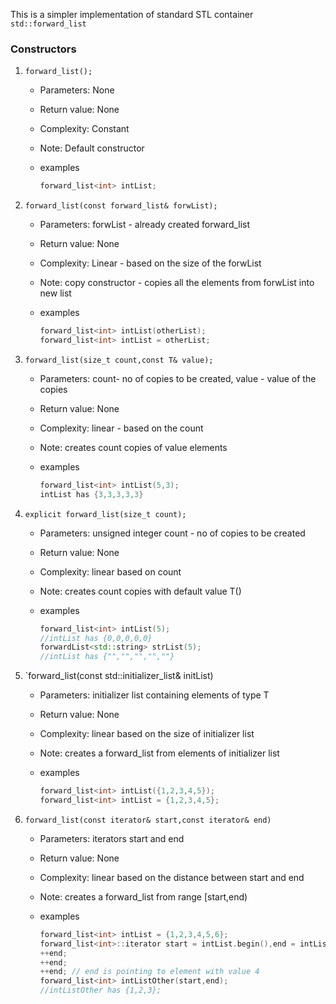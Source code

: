 This is a simpler implementation of standard STL container `std::forward_list`

### Constructors

1. `forward_list();`
    * Parameters: None
    * Return value: None
    * Complexity: Constant
    * Note: Default constructor
    * examples

	  ```c++
      forward_list<int> intList;
	  ```	
  
2. `forward_list(const forward_list& forwList);`
    * Parameters: forwList - already created forward_list
    * Return value: None
    * Complexity: Linear - based on the size of the forwList
    * Note: copy constructor - copies all the elements from forwList into new list
    * examples

	  ```c++
      forward_list<int> intList(otherList);	
      forward_list<int> intList = otherList;
	  ```


3. `forward_list(size_t count,const T& value);`
    * Parameters: count- no of copies to be created, value - value of the copies
    * Return value: None
    * Complexity: linear - based on the count
    * Note: creates count copies of value elements
    * examples

		```c++
		forward_list<int> intList(5,3);	
		intList has {3,3,3,3,3}
		```

4. `explicit forward_list(size_t count);`
    * Parameters: unsigned integer count - no of copies to be created
    * Return value: None
    * Complexity: linear based on count
    * Note: creates count copies with default value T()
    * examples

		```c++
		forward_list<int> intList(5);
		//intList has {0,0,0,0,0}
		forwardList<std::string> strList(5);
		//intList has {"","","","",""}
		```

5. `forward_list(const std::initializer_list<T>& initList)
    * Parameters: initializer list containing elements of type T
    * Return value: None
    * Complexity: linear based on the size of initializer list
    * Note: creates a forward_list from elements of initializer list
    * examples
	
		```c++
		forward_list<int> intList({1,2,3,4,5});
		forward_list<int> intList = {1,2,3,4,5};
		```

6. `forward_list(const iterator& start,const iterator& end)`
    * Parameters: iterators start and end
    * Return value: None
    * Complexity: linear based on the distance between start and end
    * Note: creates a forward_list from range [start,end)
    * examples
		
		```c++
		forward_list<int> intList = {1,2,3,4,5,6};
		forward_list<int>::iterator start = intList.begin(),end = intList.begin();
		++end;
		++end;
		++end; // end is pointing to element with value 4
		forward_list<int> intListOther(start,end);
		//intListOther has {1,2,3};
		```






